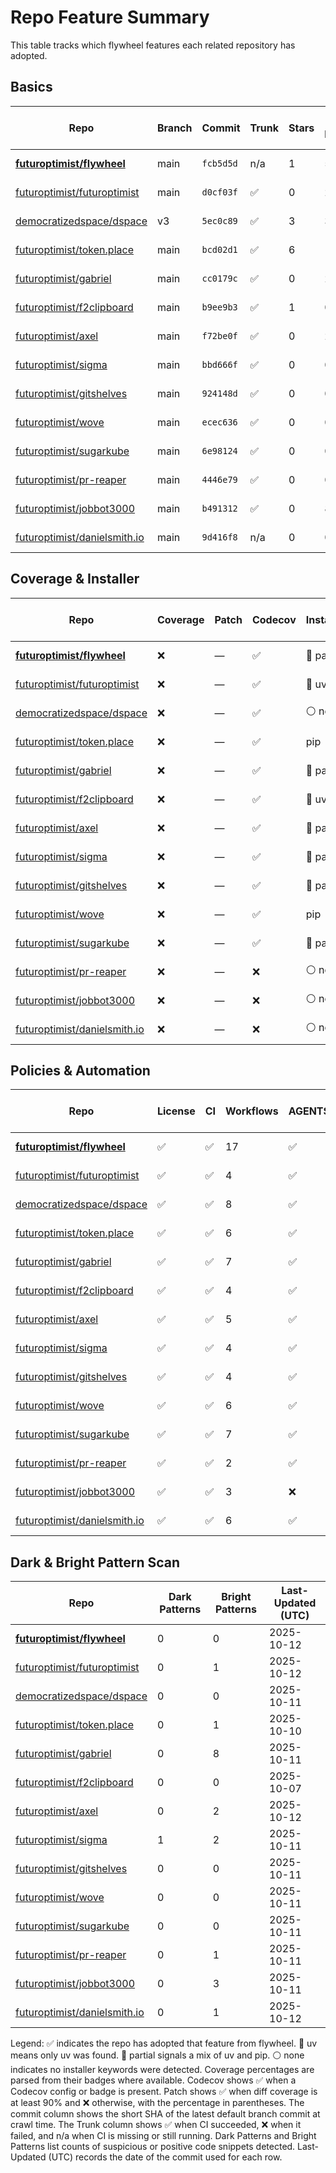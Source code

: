 # Repo Feature Summary

This table tracks which flywheel features each related repository has adopted.

<!-- spellchecker: disable -->
## Basics
| Repo | Branch | Commit | Trunk | Stars | Open Issues | Last-Updated (UTC) |
| ---- | ------ | ------ | ----- | ----- | ----------- | ----------------- |
| **[futuroptimist/flywheel](https://github.com/futuroptimist/flywheel)** | main | `fcb5d5d` | n/a | 1 | 5 | 2025-10-12 |
| [futuroptimist/futuroptimist](https://github.com/futuroptimist/futuroptimist) | main | `d0cf03f` | ✅ | 0 | 2 | 2025-10-12 |
| [democratizedspace/dspace](https://github.com/democratizedspace/dspace) | v3 | `5ec0c89` | ✅ | 3 | 37 | 2025-10-11 |
| [futuroptimist/token.place](https://github.com/futuroptimist/token.place) | main | `bcd02d1` | ✅ | 6 | 11 | 2025-10-10 |
| [futuroptimist/gabriel](https://github.com/futuroptimist/gabriel) | main | `cc0179c` | ✅ | 0 | 2 | 2025-10-11 |
| [futuroptimist/f2clipboard](https://github.com/futuroptimist/f2clipboard) | main | `b9ee9b3` | ✅ | 1 | 0 | 2025-10-07 |
| [futuroptimist/axel](https://github.com/futuroptimist/axel) | main | `f72be0f` | ✅ | 0 | 2 | 2025-10-12 |
| [futuroptimist/sigma](https://github.com/futuroptimist/sigma) | main | `bbd666f` | ✅ | 0 | 0 | 2025-10-11 |
| [futuroptimist/gitshelves](https://github.com/futuroptimist/gitshelves) | main | `924148d` | ✅ | 0 | 0 | 2025-10-11 |
| [futuroptimist/wove](https://github.com/futuroptimist/wove) | main | `ecec636` | ✅ | 0 | 0 | 2025-10-11 |
| [futuroptimist/sugarkube](https://github.com/futuroptimist/sugarkube) | main | `6e98124` | ✅ | 0 | 0 | 2025-10-11 |
| [futuroptimist/pr-reaper](https://github.com/futuroptimist/pr-reaper) | main | `4446e79` | ✅ | 0 | 0 | 2025-10-11 |
| [futuroptimist/jobbot3000](https://github.com/futuroptimist/jobbot3000) | main | `b491312` | ✅ | 0 | 8 | 2025-10-11 |
| [futuroptimist/danielsmith.io](https://github.com/futuroptimist/danielsmith.io) | main | `9d416f8` | n/a | 0 | 0 | 2025-10-12 |

## Coverage & Installer
| Repo | Coverage | Patch | Codecov | Installer | Last-Updated (UTC) |
| ---- | -------- | ----- | ------- | --------- | ----------------- |
| **[futuroptimist/flywheel](https://github.com/futuroptimist/flywheel)** | ❌ | — | ✅ | 🔶 partial | 2025-10-12 |
| [futuroptimist/futuroptimist](https://github.com/futuroptimist/futuroptimist) | ❌ | — | ✅ | 🚀 uv | 2025-10-12 |
| [democratizedspace/dspace](https://github.com/democratizedspace/dspace) | ❌ | — | ✅ | ⚪ none | 2025-10-11 |
| [futuroptimist/token.place](https://github.com/futuroptimist/token.place) | ❌ | — | ✅ | pip | 2025-10-10 |
| [futuroptimist/gabriel](https://github.com/futuroptimist/gabriel) | ❌ | — | ✅ | 🔶 partial | 2025-10-11 |
| [futuroptimist/f2clipboard](https://github.com/futuroptimist/f2clipboard) | ❌ | — | ✅ | 🚀 uv | 2025-10-07 |
| [futuroptimist/axel](https://github.com/futuroptimist/axel) | ❌ | — | ✅ | 🔶 partial | 2025-10-12 |
| [futuroptimist/sigma](https://github.com/futuroptimist/sigma) | ❌ | — | ✅ | 🔶 partial | 2025-10-11 |
| [futuroptimist/gitshelves](https://github.com/futuroptimist/gitshelves) | ❌ | — | ✅ | 🔶 partial | 2025-10-11 |
| [futuroptimist/wove](https://github.com/futuroptimist/wove) | ❌ | — | ✅ | pip | 2025-10-11 |
| [futuroptimist/sugarkube](https://github.com/futuroptimist/sugarkube) | ❌ | — | ✅ | 🔶 partial | 2025-10-11 |
| [futuroptimist/pr-reaper](https://github.com/futuroptimist/pr-reaper) | ❌ | — | ❌ | ⚪ none | 2025-10-11 |
| [futuroptimist/jobbot3000](https://github.com/futuroptimist/jobbot3000) | ❌ | — | ❌ | ⚪ none | 2025-10-11 |
| [futuroptimist/danielsmith.io](https://github.com/futuroptimist/danielsmith.io) | ❌ | — | ❌ | ⚪ none | 2025-10-12 |

## Policies & Automation
| Repo | License | CI | Workflows | AGENTS.md | Code of Conduct | Contributing | Pre-commit | Last-Updated (UTC) |
| ---- | ------- | -- | --------- | --------- | --------------- | ------------ | ---------- | ----------------- |
| **[futuroptimist/flywheel](https://github.com/futuroptimist/flywheel)** | ✅ | ✅ | 17 | ✅ | ✅ | ✅ | ✅ | 2025-10-12 |
| [futuroptimist/futuroptimist](https://github.com/futuroptimist/futuroptimist) | ✅ | ✅ | 4 | ✅ | ✅ | ✅ | ✅ | 2025-10-12 |
| [democratizedspace/dspace](https://github.com/democratizedspace/dspace) | ✅ | ✅ | 8 | ✅ | ✅ | ✅ | ✅ | 2025-10-11 |
| [futuroptimist/token.place](https://github.com/futuroptimist/token.place) | ✅ | ✅ | 6 | ✅ | ✅ | ✅ | ✅ | 2025-10-10 |
| [futuroptimist/gabriel](https://github.com/futuroptimist/gabriel) | ✅ | ✅ | 7 | ✅ | ✅ | ✅ | ✅ | 2025-10-11 |
| [futuroptimist/f2clipboard](https://github.com/futuroptimist/f2clipboard) | ✅ | ✅ | 4 | ✅ | ✅ | ✅ | ✅ | 2025-10-07 |
| [futuroptimist/axel](https://github.com/futuroptimist/axel) | ✅ | ✅ | 5 | ✅ | ✅ | ✅ | ✅ | 2025-10-12 |
| [futuroptimist/sigma](https://github.com/futuroptimist/sigma) | ✅ | ✅ | 4 | ✅ | ✅ | ✅ | ✅ | 2025-10-11 |
| [futuroptimist/gitshelves](https://github.com/futuroptimist/gitshelves) | ✅ | ✅ | 4 | ✅ | ❌ | ❌ | ❌ | 2025-10-11 |
| [futuroptimist/wove](https://github.com/futuroptimist/wove) | ✅ | ✅ | 6 | ✅ | ✅ | ✅ | ✅ | 2025-10-11 |
| [futuroptimist/sugarkube](https://github.com/futuroptimist/sugarkube) | ✅ | ✅ | 7 | ✅ | ✅ | ✅ | ✅ | 2025-10-11 |
| [futuroptimist/pr-reaper](https://github.com/futuroptimist/pr-reaper) | ✅ | ✅ | 2 | ✅ | ✅ | ✅ | ❌ | 2025-10-11 |
| [futuroptimist/jobbot3000](https://github.com/futuroptimist/jobbot3000) | ✅ | ✅ | 3 | ❌ | ❌ | ❌ | ❌ | 2025-10-11 |
| [futuroptimist/danielsmith.io](https://github.com/futuroptimist/danielsmith.io) | ✅ | ✅ | 6 | ✅ | ❌ | ❌ | ✅ | 2025-10-12 |

## Dark & Bright Pattern Scan
| Repo | Dark Patterns | Bright Patterns | Last-Updated (UTC) |
| ---- | ------------- | --------------- | ----------------- |
| **[futuroptimist/flywheel](https://github.com/futuroptimist/flywheel)** | 0 | 0 | 2025-10-12 |
| [futuroptimist/futuroptimist](https://github.com/futuroptimist/futuroptimist) | 0 | 1 | 2025-10-12 |
| [democratizedspace/dspace](https://github.com/democratizedspace/dspace) | 0 | 0 | 2025-10-11 |
| [futuroptimist/token.place](https://github.com/futuroptimist/token.place) | 0 | 1 | 2025-10-10 |
| [futuroptimist/gabriel](https://github.com/futuroptimist/gabriel) | 0 | 8 | 2025-10-11 |
| [futuroptimist/f2clipboard](https://github.com/futuroptimist/f2clipboard) | 0 | 0 | 2025-10-07 |
| [futuroptimist/axel](https://github.com/futuroptimist/axel) | 0 | 2 | 2025-10-12 |
| [futuroptimist/sigma](https://github.com/futuroptimist/sigma) | 1 | 2 | 2025-10-11 |
| [futuroptimist/gitshelves](https://github.com/futuroptimist/gitshelves) | 0 | 0 | 2025-10-11 |
| [futuroptimist/wove](https://github.com/futuroptimist/wove) | 0 | 0 | 2025-10-11 |
| [futuroptimist/sugarkube](https://github.com/futuroptimist/sugarkube) | 0 | 0 | 2025-10-11 |
| [futuroptimist/pr-reaper](https://github.com/futuroptimist/pr-reaper) | 0 | 1 | 2025-10-11 |
| [futuroptimist/jobbot3000](https://github.com/futuroptimist/jobbot3000) | 0 | 3 | 2025-10-11 |
| [futuroptimist/danielsmith.io](https://github.com/futuroptimist/danielsmith.io) | 0 | 1 | 2025-10-12 |

Legend: ✅ indicates the repo has adopted that feature from flywheel. 🚀 uv means only uv was found. 🔶 partial signals a mix of uv and pip. ⚪ none indicates no installer keywords were detected.
Coverage percentages are parsed from their badges where available. Codecov shows ✅ when a Codecov config or badge is present. Patch shows ✅ when diff coverage is at least 90% and ❌ otherwise, with the percentage in parentheses.
The commit column shows the short SHA of the latest default branch commit at crawl time. The Trunk column shows ✅ when CI succeeded, ❌ when it failed, and n/a when CI is missing or still running. Dark Patterns and Bright Patterns list counts of suspicious or positive code snippets detected.
Last-Updated (UTC) records the date of the commit used for each row.
